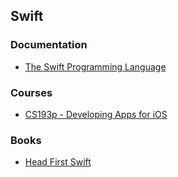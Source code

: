 ## Swift

### Documentation

- [The Swift Programming Language](https://docs.swift.org/swift-book/documentation/the-swift-programming-language/)

### Courses

- [CS193p - Developing Apps for iOS](https://cs193p.sites.stanford.edu/)

### Books

- [Head First Swift](https://www.oreilly.com/library/view/head-first-swift/9781491923184/)
